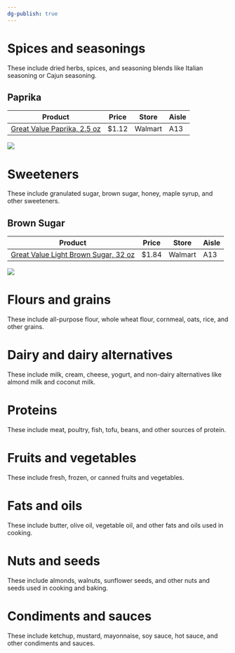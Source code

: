 ```yaml
---
dg-publish: true
---
```


# Spices and seasonings
These include dried herbs, spices, and seasoning blends like Italian seasoning or Cajun seasoning.

## Paprika
| Product                     | Price | Store   | Aisle |
| --------------------------- | ----- | ------- | ----- |
| [Great Value Paprika, 2.5 oz](https://www.walmart.com/ip/Great-Value-Paprika-2-5-oz/559839182) | $1.12 | Walmart | A13   | 
![](https://i5.walmartimages.com/asr/b771e14b-ec60-4188-ad6e-c26e99f3786f.a53ff76058922b218b926777e28b7cf3.jpeg?odnHeight=612&odnWidth=612&odnBg=FFFFFF)

# Sweeteners
These include granulated sugar, brown sugar, honey, maple syrup, and other sweeteners.

## Brown Sugar
| Product                     | Price | Store   | Aisle |
| --------------------------- | ----- | ------- | ----- |
| [Great Value Light Brown Sugar, 32 oz](https://www.walmart.com/ip/Great-Value-Light-Brown-Sugar-32-oz/10315012?athbdg=L1200&from=searchResults) | $1.84 | Walmart | A13   | 
![](https://i5.walmartimages.com/asr/1743b620-adc8-463f-bf0c-252372e5dbb0.97e147b7718b634f14f847d1d38e45af.jpeg?odnHeight=612&odnWidth=612&odnBg=FFFFFF)

# Flours and grains
These include all-purpose flour, whole wheat flour, cornmeal, oats, rice, and other grains.
    
# Dairy and dairy alternatives
These include milk, cream, cheese, yogurt, and non-dairy alternatives like almond milk and coconut milk.
    
# Proteins
These include meat, poultry, fish, tofu, beans, and other sources of protein.
    
# Fruits and vegetables
These include fresh, frozen, or canned fruits and vegetables.
    
# Fats and oils
These include butter, olive oil, vegetable oil, and other fats and oils used in cooking.
    
# Nuts and seeds
These include almonds, walnuts, sunflower seeds, and other nuts and seeds used in cooking and baking.
    
# Condiments and sauces
These include ketchup, mustard, mayonnaise, soy sauce, hot sauce, and other condiments and sauces.